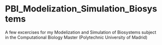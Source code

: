 # PBI_Modelization_Simulation_Biosystems
A few excercises for my Modelization and Simulation of Biosystems subject in the Computational Biology Master (Polytechnic University of Madrid)
